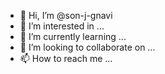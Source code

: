 - 👋 Hi, I’m @son-j-gnavi
- 👀 I’m interested in ...
- 🌱 I’m currently learning ...
- 💞️ I’m looking to collaborate on ...
- 📫 How to reach me ...

<!---
son-j-gnavi/son-j-gnavi is a ✨ special ✨ repository because its `README.md` (this file) appears on your GitHub profile.
You can click the Preview link to take a look at your changes.
--->
